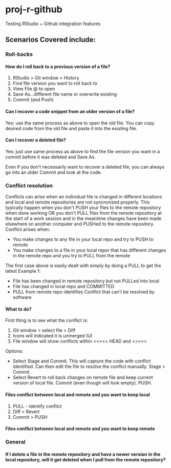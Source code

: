 # proj-r-github
Testing RStudio + Github integration features

## Scenarios Covered include:

### Roll-backs

#### How do I roll back to a previous version of a file?

1. RStudio > Git window > History
2. Find file version you want to roll back to
3. View File @ <commit id> to open
4. Save As...different file name or overwrite existing
5. Commit (and Push)

#### Can I recover a code snippet from an older version of a file?

Yes: use the same process as above to open the old file. You can copy desired code from the old file and paste it into the existing file. 

#### Can I recover a deleted file?

Yes: just use same process as above to find the file version you want in a commit before it was deleted and Save As.

Even if you don't necessarily want to recover a deleted file, you can always go into an older Commit and look at the code.

### Conflict resolution

Conflicts can arise when an individual file is changed in different locations and local and remote repositories are not syncronized properly. This typically happen when you don't PUSH your files to the remote repository when done working OR you don't PULL files from the remote repository at the start of a work session and in the meantime changes have been made elsewhere on another computer and PUSHed to the remote repository. Conflict arises when:

* You make changes to any file in your local repo and try to PUSH to remote
* You make changes to a file in your local repor that has different changes in the remote repo and you try to PULL from the remote

The first case above is easily dealt with simply by doing a PULL to get the latest 
Example 1:

* File has been changed in remote repository but not PULLed into local
* File has changed in local repo and COMMITTED
* PULL from remote repo identifies Conflict that can't be resolved by software

#### What to do?

First thing is to see what the conflict is:

1. Git window > select file > Diff
2. Icons will indicated it is unmerged (U)
3. File window will show conflicts within <<<<< HEAD and >>>>> <commit id>

Options:

* Select Stage and Commit. This will capture the code with conflict identified. Can then edit the file to resolve the conflict manually. Stage > Commit.
* Select Revert to roll back changes on remote file and keep current version of local file. Commit (even though will look empty). PUSH.

#### Files conflict between local and remote and you want to keep local

1. PULL - identify conflict
2. Diff > Revert
3. Commit > PUSH

#### Files conflict between local and remote and you want to keep remote

### General

#### If I delete a file in the remote repository and have a newer version in the local repository, will it get deleted when I pull from the remote repository?
